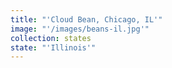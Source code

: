 ```yaml
---
title: "'Cloud Bean, Chicago, IL'"
image: "'/images/beans-il.jpg'"
collection: states
state: "'Illinois'"
---
```

